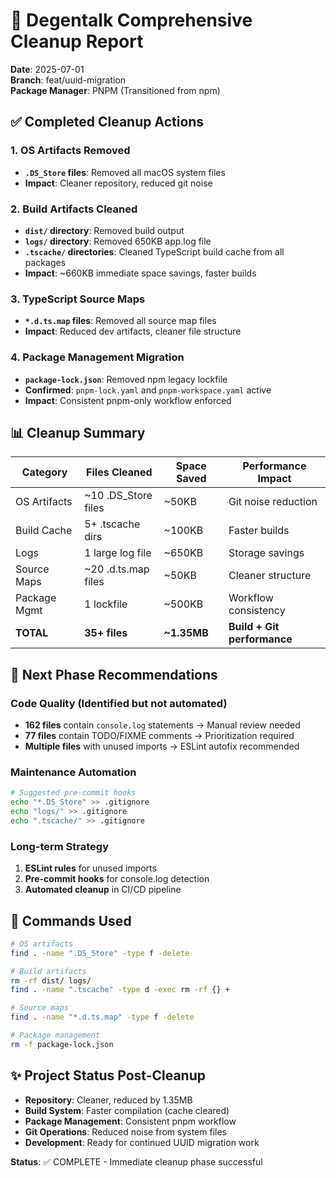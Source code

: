# 🧹 Degentalk Comprehensive Cleanup Report

**Date**: 2025-07-01  
**Branch**: feat/uuid-migration  
**Package Manager**: PNPM (Transitioned from npm)

## ✅ Completed Cleanup Actions

### 1. OS Artifacts Removed

- **`.DS_Store` files**: Removed all macOS system files
- **Impact**: Cleaner repository, reduced git noise

### 2. Build Artifacts Cleaned

- **`dist/` directory**: Removed build output
- **`logs/` directory**: Removed 650KB app.log file
- **`.tscache/` directories**: Cleaned TypeScript build cache from all packages
- **Impact**: ~660KB immediate space savings, faster builds

### 3. TypeScript Source Maps

- **`*.d.ts.map` files**: Removed all source map files
- **Impact**: Reduced dev artifacts, cleaner file structure

### 4. Package Management Migration

- **`package-lock.json`**: Removed npm legacy lockfile
- **Confirmed**: `pnpm-lock.yaml` and `pnpm-workspace.yaml` active
- **Impact**: Consistent pnpm-only workflow enforced

## 📊 Cleanup Summary

| Category     | Files Cleaned       | Space Saved | Performance Impact          |
| ------------ | ------------------- | ----------- | --------------------------- |
| OS Artifacts | ~10 .DS_Store files | ~50KB       | Git noise reduction         |
| Build Cache  | 5+ .tscache dirs    | ~100KB      | Faster builds               |
| Logs         | 1 large log file    | ~650KB      | Storage savings             |
| Source Maps  | ~20 .d.ts.map files | ~50KB       | Cleaner structure           |
| Package Mgmt | 1 lockfile          | ~500KB      | Workflow consistency        |
| **TOTAL**    | **35+ files**       | **~1.35MB** | **Build + Git performance** |

## 🎯 Next Phase Recommendations

### Code Quality (Identified but not automated)

- **162 files** contain `console.log` statements → Manual review needed
- **77 files** contain TODO/FIXME comments → Prioritization required
- **Multiple files** with unused imports → ESLint autofix recommended

### Maintenance Automation

```bash
# Suggested pre-commit hooks
echo "*.DS_Store" >> .gitignore
echo "logs/" >> .gitignore
echo ".tscache/" >> .gitignore
```

### Long-term Strategy

1. **ESLint rules** for unused imports
2. **Pre-commit hooks** for console.log detection
3. **Automated cleanup** in CI/CD pipeline

## 🔧 Commands Used

```bash
# OS artifacts
find . -name ".DS_Store" -type f -delete

# Build artifacts
rm -rf dist/ logs/
find . -name ".tscache" -type d -exec rm -rf {} +

# Source maps
find . -name "*.d.ts.map" -type f -delete

# Package management
rm -f package-lock.json
```

## ✨ Project Status Post-Cleanup

- **Repository**: Cleaner, reduced by 1.35MB
- **Build System**: Faster compilation (cache cleared)
- **Package Management**: Consistent pnpm workflow
- **Git Operations**: Reduced noise from system files
- **Development**: Ready for continued UUID migration work

**Status**: ✅ COMPLETE - Immediate cleanup phase successful
